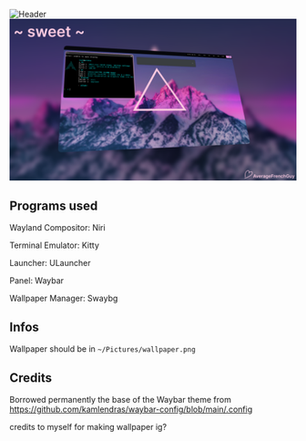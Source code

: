 ![Header](https://github.com/user-attachments/assets/771cfa88-bfaa-486e-a6af-bea3be303bbf)
![Preview](https://github.com/AverageFrenchGuy/home-sweet-home/blob/main/Frame%20147(1).png?raw=true)
## Programs used

Wayland Compositor: Niri

Terminal Emulator: Kitty

Launcher: ULauncher

Panel: Waybar

Wallpaper Manager: Swaybg

## Infos

Wallpaper should be in `~/Pictures/wallpaper.png`
## Credits

Borrowed permanently the base of the Waybar theme from https://github.com/kamlendras/waybar-config/blob/main/.config

credits to myself for making wallpaper ig?
